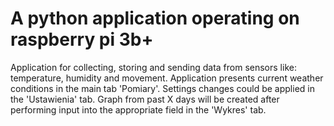# A python application operating on raspberry pi 3b+

Application for collecting, storing and sending data from sensors like: temperature, humidity and movement.
Application presents current weather conditions in the main tab 'Pomiary'.
Settings changes could be applied in the 'Ustawienia' tab.
Graph from past X days will be created after performing input into the appropriate field in the 'Wykres' tab.
